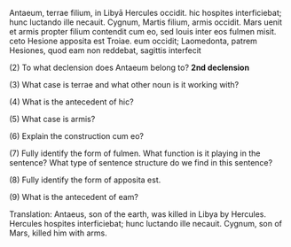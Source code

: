 Antaeum, terrae filium, in Libyā Hercules occidit. hic hospites interficiebat; hunc luctando ille 
necauit. Cygnum, Martis filium, armis occidit. Mars uenit et armis propter filium contendit cum eo, 
sed Iouis inter eos fulmen misit. ceto Hesione apposita est Troiae. eum occidit; Laomedonta, 
patrem Hesiones, quod eam non reddebat, sagittis interfecit

(2) To what declension does Antaeum belong to? **2nd declension**

(3) What case is terrae and what other noun is it working with? 

(4) What is the antecedent of hic?

(5) What case is armis?

(6) Explain the construction cum eo?

(7) Fully identify the form of fulmen. What function is it playing in the sentence? What type of sentence structure do we find in this sentence?

(8) Fully identify the form of apposita est.

(9) What is the antecedent of eam?

Translation: Antaeus, son of the earth, was killed in Libya by Hercules. Hercules hospites interficiebat; hunc luctando ille 
necauit. Cygnum, son of Mars, killed him with arms. 
